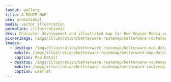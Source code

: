 ```yaml
---
layout: gallery
title: A ROUTE MAP
use: promotional
media: vector illustration
permalink: /illustration3/
desc: Character development and illustrated map for Red Engine Media and Betterware.
pickerImage: /imgs/illustration/betterware-routemap/betterware-routemap-thumb.jpg
images:
  - desktop: /imgs/illustration/betterware-routemap/betterware-map-detail.jpg
    mobile: /imgs/illustration/betterware-routemap/betterware-map-detail.jpg
    caption: Map Detail
  - desktop: /imgs/illustration/betterware-routemap/betterware-routemap-leaflet.jpg
    mobile: /imgs/illustration/betterware-routemap/betterware-routemap-leaflet.jpg
    caption: Leaflet
---
```

